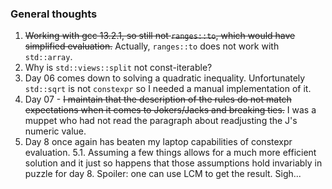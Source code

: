 ### General thoughts

1. ~~Working with gcc 13.2.1, so still not `ranges::to`, which would have
   simplified evaluation.~~ Actually, `ranges::to` does not work with `std::array`.
2. Why is `std::views::split` not const-iterable?
3. Day 06 comes down to solving a quadratic inequality. Unfortunately
   `std::sqrt` is not `constexpr` so I needed a manual implementation of it.
4. Day 07 - ~~I maintain that the description of the rules do not match
   expectations when it comes to Jokers/Jacks and breaking ties.~~ I was a
   muppet who had not read the paragraph about readjusting the J's numeric value.
5. Day 8 once again has beaten my laptop capabilities of constexpr evaluation.
5.1. Assuming a few things allows for a much more efficient solution and it just
     so happens that those assumptions hold invariably in puzzle for day 8.
     Spoiler: one can use LCM to get the result. Sigh...
